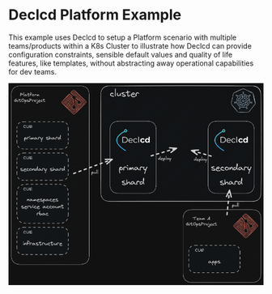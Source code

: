 # Declcd Platform Example

This example uses Declcd to setup a Platform scenario with multiple teams/products within a K8s Cluster to illustrate how Declcd can provide
configuration constraints, sensible default values and quality of life features, like templates, without abstracting away operational capabilities for dev teams.

![Overview](./docs/declcd-platform-arch.png)
